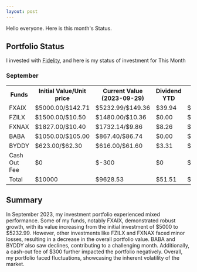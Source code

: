 ```yaml
---
layout: post
---
```


Hello everyone. Here is this month's Status.
## Portfolio Status
I invested with [Fidelity](https://www.fidelity.com/), and here is my status of investment for This Month

### September

<table style="width:100%">
  <tr>
    <th> Funds </th>
    <th> Initial Value/Unit price </th>
    <th> Current Value (2023-09-29) </th>
    <th> Dividend YTD </th>
    <th> Gain </th>
  </tr>
  <tr>
    <td> FXAIX </td>
    <td> $5000.00/$142.71 </td>
    <td> $5232.99/$149.36 </td>
    <td> $39.94 </td>
    <td> $272.93 </td>
  </tr>
  <tr>
    <td> FZILX </td>
    <td> $1500.00/$10.50 </td>
    <td> $1480.00/$10.36 </td>
    <td> $0.00 </td>
    <td> $-20.00 </td>
  </tr>
  <tr>
    <td> FXNAX </td>
    <td> $1827.00/$10.40 </td>
    <td> $1732.14/$9.86 </td>
    <td> $8.26 </td>
    <td> $-86.61 </td>
  </tr>
  <tr>
    <td> BABA </td>
    <td> $1050.00/$105.00 </td>
    <td> $867.40/$86.74 </td>
    <td> $0.00 </td>
    <td> $-182.60 </td>
  </tr>
  <tr>
    <td> BYDDY </td>
    <td> $623.00/$62.30 </td>
    <td> $616.00/$61.60 </td>
    <td> $3.31 </td>
    <td> $-3.69 </td>
  </tr>
  <tr>
    <td> Cash Out Fee </td>
    <td> $0 </td>
    <td> $-300 </td>
    <td> $0 </td>
    <td> $-300 </td>
  </tr>
  <tr>
    <td> Total </td>
    <td> $10000 </td>
    <td> $9628.53 </td>
    <td> $51.51 </td>
    <td> $-671.47 </td>
  </tr>
</table>

## Summary

In September 2023, my investment portfolio experienced mixed performance. Some of my funds, notably FXAIX, demonstrated robust growth, with its value increasing from the initial investment of $5000 to $5232.99. However, other investments like FZILX and FXNAX faced minor losses, resulting in a decrease in the overall portfolio value. BABA and BYDDY also saw declines, contributing to a challenging month. Additionally, a cash-out fee of $300 further impacted the portfolio negatively. Overall, my portfolio faced fluctuations, showcasing the inherent volatility of the market. 


 


